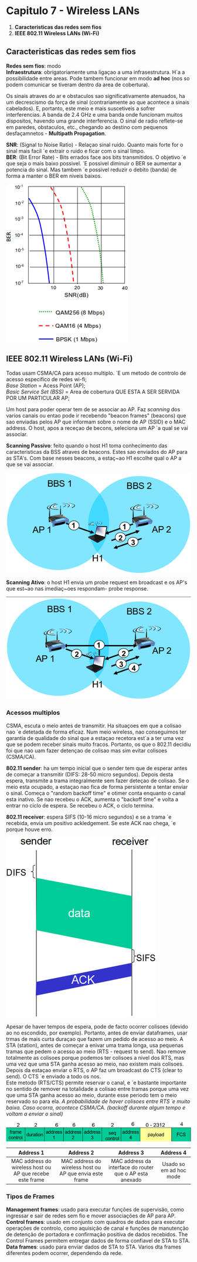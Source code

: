 # Capitulo 7 - Wireless LANs

 1. __Caracteristicas das redes sem fios__
 2. __IEEE 802.11 Wireless LANs (Wi-Fi)__

## Caracteristicas das redes sem fios

__Redes sem fios__: modo \
__Infraestrutura__: obrigatoriamente uma ligaçao a uma infrasestrutura. H´a a possibilidade entre areas. Pode tambem funcionar em modo __ad hoc__ (nos so podem comunicar se tiveram dentro da area de cobertura). 

Os sinais atraves do ar e obstaculos sao significativamente atenuados, ha um decrescismo da força de sinal (contrariamente ao que acontece a sinais cabelados). E, portanto, este meio e mais suscetiveis a sofrer interferencias. A banda de 2.4 GHz e uma banda onde funcionam muitos dispositos, havendo uma grande interferencia. O sinal de radio reflete-se em paredes, obstaculos, etc., chegando ao destino com pequenos desfaçamnetos - __Multipath Propagation__.

__SNR__: (Signal to Noise Ratio) - Relaçao sinal ruido. Quanto mais forte for o sinal mais facil ´e extrair o ruido e ficar com o sinal limpo. \
__BER__: (Bit Error Rate) - Bits errados face aos bits transmitidos. O objetivo ´e que seja o mais baixo possivel. ´E possivel diminuir o BER se aumentar a potencia do sinal. Mas tambem ´e possivel reduzir o debito (banda) de forma a manter o BER em niveis baixos.

![BER](img/BER.png)

## IEEE 802.11 Wireless LANs (Wi-Fi)

Todas usam CSMA/CA para acesso multiplo. ´E um metodo de controlo de acesso especifico de redes wi-fi; \
*Base Station* = Acess Point (AP); \
*Basic Service Set (BSS)* = Area de cobertura QUE ESTA A SER SERVIDA POR UM PARTICULAR AP; 

Um host para poder operar tem de se associar ao AP. Faz *scanning* dos varios canais ou entao pode ir recebendo "beacon frames" (beacons) que sao enviadas pelos AP que informam sobre o nome de AP (SSID) e o MAC address. O host, apos a receçao de becons, seleciona um AP ´a qual se vai associar.

__Scanning Passivo__: feito quando o host H1 toma conhecimento das caracteristicas da BSS atraves de beacons. Estes sao enviados do AP para as STA's. Com base nesses beacons, a estaç~ao H1 escolhe qual o AP a que se vai associar. 

![Scanning Passivo](img/passive.png)

__Scanning Ativo__: o host H1 envia um probe request em broadcast e os AP's que est~ao nas imediaç~oes respondam- probe response.

![Scanning Ativo](img/ativo.png)

### Acessos multiplos

CSMA, escuta o meio antes de transmitir. Ha situaçoes em que a colisao nao ´e detetada de forma eficaz. Num meio wireless, nao conseguimos ter garantia de qualidade do sinal que a estaçao recetora est´a a ter uma vez que se podem receber sinais muito fracos. Portanto, os que o 802.11 decidiu foi que nao uam fazer detençao de colisao mas sim evitar colisoes (CSMA/CA).

__802.11 sender__: ha um tempo inicial que o sender tem que de esperar antes de começar a transmitir (DIFS: 28-50 micro segundos). Depois desta espera, transmite a trama integralmente sem fazer deteçao de colisao. Se o meio esta ocupado, a estaçao nao fica de forma persistente a tentar enviar o sinal. Começa o "random backoff time" e otimer conta enquanto o canal esta inativo. Se nao recebeu o ACK, aumenta o "backoff time" e volta a entrar no ciclo de espera. Se recebeu o ACK, o ciclo termina.

__802.11 receiver__: espera SIFS (10-16 micro segundos) e se a trama ´e recebida, envia um positivo ackledgement. Se este ACK  nao chega, ´e porque houve erro.

![802.11 MAC Protocol: CSMA/CA](img/senderreceiver.png)

Apesar de haver tempos de espera, pode de facto ocorrer colisoes (devido ao no escondido, por exemplo). Portanto, antes de enviar dataframes, usar trmas de mais curta duraçao que fazem um pedido de acesso ao meio. A STA (station), antes de começar a enivar uma trama longa, usa pequenas tramas que pedem o acesso ao meio (RTS - request to send). Nao remove totalmente as colisoes porque podemos ter colisoes a nivel dos RTS, mas uma vez que uma STA ganha acesso ao meio, nao existem mais colisoes. Depois da estaçao enviar o RTS, o AP faz um broadcast do CTS (clear to send). O CTS ´e enviado a todo os nos. \
Este metodo (RTS/CTS) permite reservar o canal, e ´e bastante importante no sentido de remover na totalidade a colisao entre tramas porque uma vez que uma STA ganha acesso ao meio, durante esse periodo tem o meio reservado so para ela. *A probabilidade de haver colisoes entre RTS ´e muito baixa. Caso ocorra, acontece CSMA/CA. (backoff durante algum tempo e voltam a enviar o sinal)*

![Addressing](img/addressing.png)

| Address 1 | Address 2 | Address 3 | Address 4 |
|:---:|:---:|:---:|:---:|
|MAC address do wireless host ou AP que recebe este frame|MAC address do wireless host ou AP que envia este frame|MAC address da interface do router que o AP esta anexado|Usado so em ad hoc mode|

### Tipos de Frames

__Management frames__: usado para executar funções de supervisão, como ingressar e sair de redes sem fio e mover associações de AP para AP. \
__Control frames__: usado em conjunto com quadros de dados para executar operações de controlo, como aquisição de canal e funções de manutenção de detenção de portadora e confirmação positiva de dados recebidos. The Control Frames permitem entregar dados de forma confiavel de STA to STA. \
__Data frames__: usado para enviar dados de STA to STA. Varios dta frames diferentes podem ocorrer, dependendo da rede.